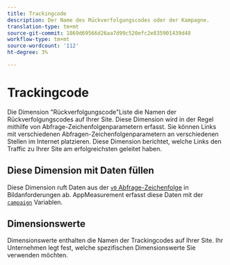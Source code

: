 ```yaml
---
title: Trackingcode
description: Der Name des Rückverfolgungscodes oder der Kampagne.
translation-type: tm+mt
source-git-commit: 1869d69566d26aa7d99c520efc2e835901439d48
workflow-type: tm+mt
source-wordcount: '112'
ht-degree: 3%

---
```



# Trackingcode

Die Dimension &quot;Rückverfolgungscode&quot;Liste die Namen der Rückverfolgungscodes auf Ihrer Site. Diese Dimension wird in der Regel mithilfe von Abfrage-Zeichenfolgenparametern erfasst. Sie können Links mit verschiedenen Abfragen-Zeichenfolgenparametern an verschiedenen Stellen im Internet platzieren. Diese Dimension berichtet, welche Links den Traffic zu Ihrer Site am erfolgreichsten geleitet haben.

## Diese Dimension mit Daten füllen

Diese Dimension ruft Daten aus der [`v0` Abfrage-Zeichenfolge](/help/implement/validate/query-parameters.md) in Bildanforderungen ab. AppMeasurement erfasst diese Daten mit der [`campaign`](/help/implement/vars/page-vars/campaign.md) Variablen.

## Dimensionswerte

Dimensionswerte enthalten die Namen der Trackingcodes auf Ihrer Site. Ihr Unternehmen legt fest, welche spezifischen Dimensionswerte Sie verwenden möchten.
